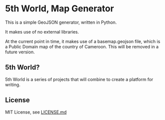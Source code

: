 # 5th World, Map Generator

This is a simple GeoJSON generator, written in Python.

It makes use of no external libraries.

At the current point in time, it makes use of a basemap.geojson file, which is a Public Domain map of the country of Cameroon. This will be removed in a future version.

## 5th World?

5th World is a series of projects that will combine to create a platform for writing.

## License

MIT License, see [LICENSE.md](LICENSE.md)
